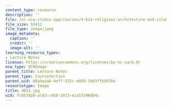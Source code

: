 ```yaml
---
content_type: resource
description: ''
file: /ol-ocw-studio-app/courses/4-614-religious-architecture-and-islamic-cultures-fall-2002/fc053920ac83c4582973e1a5f288db4c_4011.jpg
file_size: 53412
file_type: image/jpeg
image_metadata:
  caption: ''
  credit: ''
  image-alt: ''
learning_resource_types:
- Lecture Notes
license: https://creativecommons.org/licenses/by-nc-sa/4.0/
ocw_type: OCWImage
parent_title: Lecture Notes
parent_type: CourseSection
parent_uid: 68abeaab-4eff-532c-e858-18d3ffb567bd
resourcetype: Image
title: 4011.jpg
uid: fc053920-ac83-c458-2973-e1a5f288db4c
---
```


